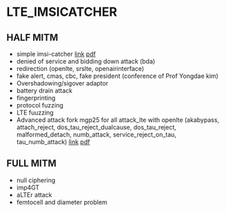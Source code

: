 # LTE_IMSICATCHER

## HALF MITM
* simple imsi-catcher [link](https://excel.fit.vutbr.cz/submissions/2022/012/12.pdf) [pdf](https://github.com/SitrakaResearchAndPOC/LTE_IMSICATCHER/blob/main/12.pdf)
* denied of service and bidding down attack (bda)
* redirection (openlte, srslte, openairinterface)
* fake alert, cmas, cbc, fake president (conference of Prof Yongdae kim)
* Overshadowing/sigover adaptor
* battery drain attack
* fingerprinting 
* protocol fuzzing
* LTE fuuzzing
* Advanced attack fork mgp25 for all attack_lte with openlte (akabypass, attach_reject, dos_tau_reject_dualcause, dos_tau_reject, malformed_detach, numb_attack, service_reject_on_tau, tau_numb_attack) [link](https://cccisa.ccisa.org.tw/article/download/2478/2494) [pdf](https://github.com/SitrakaResearchAndPOC/LTE_IMSICATCHER/blob/main/2478-3266-1-SM%20(1).pdf)


## FULL MITM
* null ciphering
* imp4GT
* aLTEr attack
* femtocell and diameter problem
